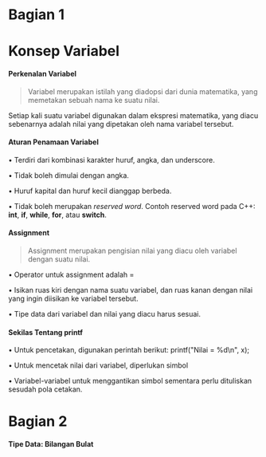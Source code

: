 # Bagian 1
# Konsep Variabel
#### Perkenalan Variabel
> Variabel merupakan istilah yang diadopsi dari dunia matematika, yang
memetakan sebuah nama ke suatu nilai.

Setiap kali suatu variabel digunakan dalam ekspresi
matematika, yang diacu sebenarnya adalah nilai yang
dipetakan oleh nama variabel tersebut.

#### Aturan Penamaan Variabel
• Terdiri dari kombinasi karakter huruf, angka, dan underscore.

• Tidak boleh dimulai dengan angka.

• Huruf kapital dan huruf kecil dianggap berbeda. 

• Tidak boleh merupakan *reserved word*. Contoh reserved word
pada C++: **int**, **if**, **while**, **for**, atau **switch**.

#### Assignment
> Assignment merupakan pengisian nilai yang diacu oleh variabel dengan suatu nilai.

• Operator untuk assignment adalah =

• Isikan ruas kiri dengan nama suatu variabel, dan ruas kanan
dengan nilai yang ingin diisikan ke variabel tersebut.

• Tipe data dari variabel dan nilai yang diacu harus sesuai.

#### Sekilas Tentang printf
• Untuk pencetakan, digunakan perintah berikut:
printf("Nilai = %d\n", x);

• Untuk mencetak nilai dari variabel, diperlukan simbol

• Variabel-variabel untuk menggantikan simbol sementara perlu
dituliskan sesudah pola cetakan.

# Bagian 2
#### Tipe Data: Bilangan Bulat
